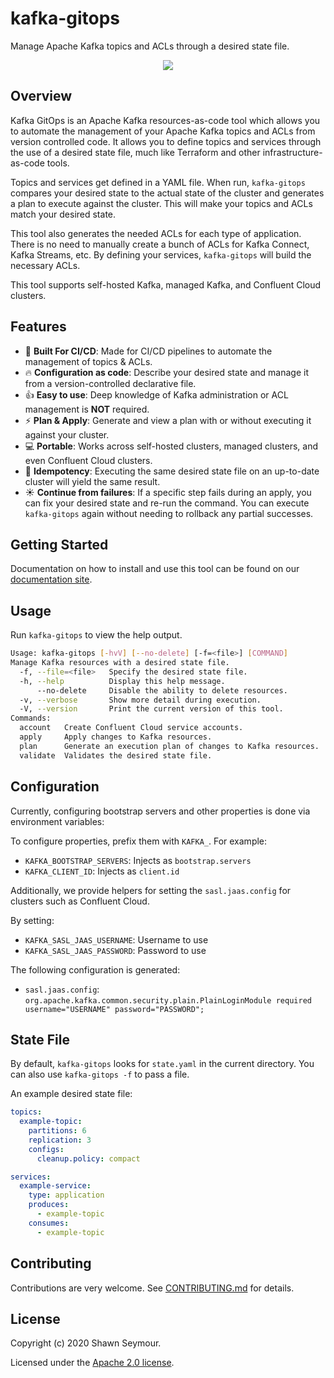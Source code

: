 # kafka-gitops

Manage Apache Kafka topics and ACLs through a desired state file.

<p align="center">
    <img src="https://i.imgur.com/jnDwYp8.png"/>
</p>

## Overview

Kafka GitOps is an Apache Kafka resources-as-code tool which allows you to automate the management of your Apache Kafka topics and ACLs from version controlled code. It allows you to define topics and services through the use of a desired state file, much like Terraform and other infrastructure-as-code tools.

Topics and services get defined in a YAML file. When run, `kafka-gitops` compares your desired state to the actual state of the cluster and generates a plan to execute against the cluster. This will make your topics and ACLs match your desired state.

This tool also generates the needed ACLs for each type of application. There is no need to manually create a bunch of ACLs for Kafka Connect, Kafka Streams, etc. By defining your services, `kafka-gitops` will build the necessary ACLs.

This tool supports self-hosted Kafka, managed Kafka, and Confluent Cloud clusters.

## Features

- 🚀  **Built For CI/CD**: Made for CI/CD pipelines to automate the management of topics & ACLs.
- 🔥  **Configuration as code**: Describe your desired state and manage it from a version-controlled declarative file.
- 👍  **Easy to use**: Deep knowledge of Kafka administration or ACL management is **NOT** required. 
- ⚡️️  **Plan & Apply**: Generate and view a plan with or without executing it against your cluster.
- 💻  **Portable**: Works across self-hosted clusters, managed clusters, and even Confluent Cloud clusters.
- 🦄  **Idempotency**: Executing the same desired state file on an up-to-date cluster will yield the same result.
- ☀️  **Continue from failures**: If a specific step fails during an apply, you can fix your desired state and re-run the command. You can execute `kafka-gitops` again without needing to rollback any partial successes.

## Getting Started

Documentation on how to install and use this tool can be found on our [documentation site][documentation].

## Usage

Run `kafka-gitops` to view the help output.

```bash
Usage: kafka-gitops [-hvV] [--no-delete] [-f=<file>] [COMMAND]
Manage Kafka resources with a desired state file.
  -f, --file=<file>   Specify the desired state file.
  -h, --help          Display this help message.
      --no-delete     Disable the ability to delete resources.
  -v, --verbose       Show more detail during execution.
  -V, --version       Print the current version of this tool.
Commands:
  account   Create Confluent Cloud service accounts.
  apply     Apply changes to Kafka resources.
  plan      Generate an execution plan of changes to Kafka resources.
  validate  Validates the desired state file.
```

## Configuration

Currently, configuring bootstrap servers and other properties is done via environment variables:

To configure properties, prefix them with `KAFKA_`. For example:

* `KAFKA_BOOTSTRAP_SERVERS`: Injects as `bootstrap.servers`
* `KAFKA_CLIENT_ID`: Injects as `client.id`

Additionally, we provide helpers for setting the `sasl.jaas.config` for clusters such as Confluent Cloud.

By setting:

* `KAFKA_SASL_JAAS_USERNAME`: Username to use
* `KAFKA_SASL_JAAS_PASSWORD`: Password to use

The following configuration is generated:

* `sasl.jaas.config`: `org.apache.kafka.common.security.plain.PlainLoginModule required username="USERNAME" password="PASSWORD";`

## State File

By default, `kafka-gitops` looks for `state.yaml` in the current directory. You can also use `kafka-gitops -f` to pass a file.

An example desired state file:

```yaml
topics:
  example-topic:
    partitions: 6
    replication: 3
    configs:
      cleanup.policy: compact

services:
  example-service:
    type: application
    produces:
      - example-topic
    consumes:
      - example-topic
```

## Contributing

Contributions are very welcome. See [CONTRIBUTING.md][contributing] for details.

## License

Copyright (c) 2020 Shawn Seymour.

Licensed under the [Apache 2.0 license][license].

[documentation]: https://devshawn.github.io/kafka-gitops
[contributing]: ./CONTRIBUTING.md
[license]: ./LICENSE